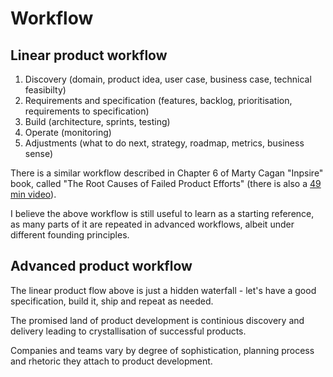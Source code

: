 Workflow
========

Linear product workflow
-----------------------

1. Discovery (domain, product idea, user case, business case, technical feasibilty)
2. Requirements and specification (features, backlog, prioritisation, requirements to specification)
3. Build (architecture, sprints, testing)
4. Operate (monitoring)
5. Adjustments (what to do next, strategy, roadmap, metrics, business sense)

There is a similar workflow described in Chapter 6 of Marty Cagan "Inpsire" book, 
called "The Root Causes of Failed Product Efforts" 
(there is also a [49 min video](https://www.youtube.com/watch?v=9dccd8lihpQ)).

I believe the above workflow is still useful to learn as a starting reference, 
as many parts of it are repeated in advanced workflows, 
albeit under different founding principles.

Advanced product workflow
-------------------------
 
The linear product flow above is just a hidden waterfall - let's have a good specification,
build it, ship and repeat as needed.

The promised land of product development is continious discovery and delivery
leading to crystallisation of successful products. 

Companies and teams vary by degree of sophistication, planning process and rhetoric they attach 
to product development.
